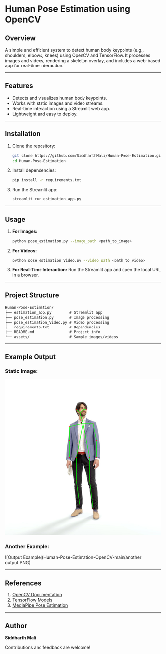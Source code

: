 # Human Pose Estimation using OpenCV

## Overview
A simple and efficient system to detect human body keypoints (e.g., shoulders, elbows, knees) using OpenCV and TensorFlow. It processes images and videos, rendering a skeleton overlay, and includes a web-based app for real-time interaction.

---

## Features
- Detects and visualizes human body keypoints.
- Works with static images and video streams.
- Real-time interaction using a Streamlit web app.
- Lightweight and easy to deploy.

---

## Installation
1. Clone the repository:
   ```bash
   git clone https://github.com/SiddharthMali/Human-Pose-Estimation.git
   cd Human-Pose-Estimation
   ```

2. Install dependencies:
   ```bash
   pip install -r requirements.txt
   ```

3. Run the Streamlit app:
   ```bash
   streamlit run estimation_app.py
   ```

---

## Usage
1. **For Images:**
   ```bash
   python pose_estimation.py --image_path <path_to_image>
   ```

2. **For Videos:**
   ```bash
   python pose_estimation_Video.py --video_path <path_to_video>
   ```

3. **For Real-Time Interaction:**
   Run the Streamlit app and open the local URL in a browser.

---

## Project Structure
```
Human-Pose-Estimation/
├── estimation_app.py        # Streamlit app
├── pose_estimation.py       # Image processing
├── pose_estimation_Video.py # Video processing
├── requirements.txt         # Dependencies
├── README.md                # Project info
└── assets/                  # Sample images/videos
```

---

## Example Output
### Static Image:
![Example](Human-Pose-Estimation-OpenCV-main/OutPut-image.png)

### Another Example:
![Output Example](Human-Pose-Estimation-OpenCV-main/another output.PNG)

---

## References
1. [OpenCV Documentation](https://docs.opencv.org/)
2. [TensorFlow Models](https://www.tensorflow.org/)
3. [MediaPipe Pose Estimation](https://google.github.io/mediapipe/solutions/pose.html)

---

## Author
**Siddharth Mali**

Contributions and feedback are welcome!

 
 
